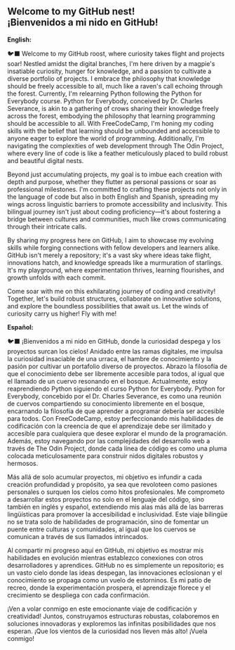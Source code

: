 ## Welcome to my GitHub nest!<br> ¡Bienvenidos a mi nido en GitHub!

<!--
**CorvusCryptoleucus/CorvusCryptoleucus** is a ✨ _special_ ✨ repository because its `README.md` (this file) appears on your GitHub profile.

Here are some ideas to get you started:

- 🔭 I’m currently working on building useful skills to wor
- 🌱 I’m currently learning ...
- 👯 I’m looking to collaborate on ...
- 🤔 I’m looking for help with ...
- 💬 Ask me about ...
- 📫 How to reach me: ...
- 😄 Pronouns: they/them
- ⚡ Fun fact: ...
--> 
**English:** 

🐦‍⬛ Welcome to my GitHub roost, where curiosity takes flight and projects soar! Nestled amidst the digital branches, I'm here driven by a magpie's insatiable curiosity, hunger for knowledge, and a passion to cultivate a diverse portfolio of projects. I embrace the philosophy that knowledge should be freely accessible to all, much like a raven's call echoing through the forest. Currently, I'm relearning Python following the Python for Everybody course. Python for Everybody, conceived by Dr. Charles Severance, is akin to a gathering of crows sharing their knowledge freely across the forest, embodying the philosophy that learning programming should be accessible to all. With FreeCodeCamp, I'm honing my coding skills with the belief that learning should be unbounded and accessible to anyone eager to explore the world of programming. Additionally, I'm navigating the complexities of web development through The Odin Project, where every line of code is like a feather meticulously placed to build robust and beautiful digital nests.

Beyond just accumulating projects, my goal is to imbue each creation with depth and purpose, whether they flutter as personal passions or soar as professional milestones. I'm committed to crafting these projects not only in the language of code but also in both English and Spanish, spreading my wings across linguistic barriers to promote accessibility and inclusivity. This bilingual journey isn't just about coding proficiency—it's about fostering a bridge between cultures and communities, much like crows communicating through their intricate calls.

By sharing my progress here on GitHub, I aim to showcase my evolving skills while forging connections with fellow developers and learners alike. GitHub isn't merely a repository; it's a vast sky where ideas take flight, innovations hatch, and knowledge spreads like a murmuration of starlings. It's my playground, where experimentation thrives, learning flourishes, and growth unfolds with each commit.

Come soar with me on this exhilarating journey of coding and creativity! Together, let's build robust structures, collaborate on innovative solutions, and explore the boundless possibilities that await us. Let the winds of curiosity carry us higher! Fly with me!

**Español:**

🐦‍⬛ ¡Bienvenidos a mi nido en GitHub, donde la curiosidad despega y los proyectos surcan los cielos! Anidado entre las ramas digitales, me impulsa la curiosidad insaciable de una urraca, el hambre de conocimiento y la pasión por cultivar un portafolio diverso de proyectos. Abrazo la filosofía de que el conocimiento debe ser libremente accesible para todos, al igual que el llamado de un cuervo resonando en el bosque. Actualmente, estoy reaprendiendo Python siguiendo el curso Python for Everybody. Python for Everybody, concebido por el Dr. Charles Severance, es como una reunión de cuervos compartiendo su conocimiento libremente en el bosque, encarnando la filosofía de que aprender a programar debería ser accesible para todos. Con FreeCodeCamp, estoy perfeccionando mis habilidades de codificación con la creencia de que el aprendizaje debe ser ilimitado y accesible para cualquiera que desee explorar el mundo de la programación. Además, estoy navegando por las complejidades del desarrollo web a través de The Odin Project, donde cada línea de código es como una pluma colocada meticulosamente para construir nidos digitales robustos y hermosos.

Más allá de solo acumular proyectos, mi objetivo es infundir a cada creación profundidad y propósito, ya sea que revoloteen como pasiones personales o surquen los cielos como hitos profesionales. Me comprometo a desarrollar estos proyectos no solo en el lenguaje del código, sino también en inglés y español, extendiendo mis alas más allá de las barreras lingüísticas para promover la accesibilidad e inclusividad. Este viaje bilingüe no se trata solo de habilidades de programación, sino de fomentar un puente entre culturas y comunidades, al igual que los cuervos se comunican a través de sus llamados intrincados.

Al compartir mi progreso aquí en GitHub, mi objetivo es mostrar mis habilidades en evolución mientras establezco conexiones con otros desarrolladores y aprendices. GitHub no es simplemente un repositorio; es un vasto cielo donde las ideas despegan, las innovaciones eclosionan y el conocimiento se propaga como un vuelo de estorninos. Es mi patio de recreo, donde la experimentación prospera, el aprendizaje florece y el crecimiento se despliega con cada confirmación.

¡Ven a volar conmigo en este emocionante viaje de codificación y creatividad! Juntos, construyamos estructuras robustas, colaboremos en soluciones innovadoras y exploremos las infinitas posibilidades que nos esperan. ¡Que los vientos de la curiosidad nos lleven más alto! ¡Vuela conmigo!

